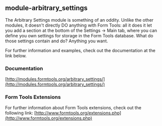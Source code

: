 ## module-arbitrary_settings

The Arbitrary Settings module is something of an oddity. Unlike the other modules, it doesn't directly DO anything with
Form Tools: all it does it let you add a section at the bottom of the Settings -> Main tab, where you can define you own
settings for storage in the Form Tools database. What do those settings contain and do? Anything you want.

For further information and examples, check out the documentation at the link below.

### Documentation

[http://modules.formtools.org/arbitrary_settings/](http://modules.formtools.org/arbitrary_settings/)

### Form Tools Extensions

For further information about Form Tools extensions, check out the following link:
[http://www.formtools.org/extensions.php](http://www.formtools.org/extensions.php)
